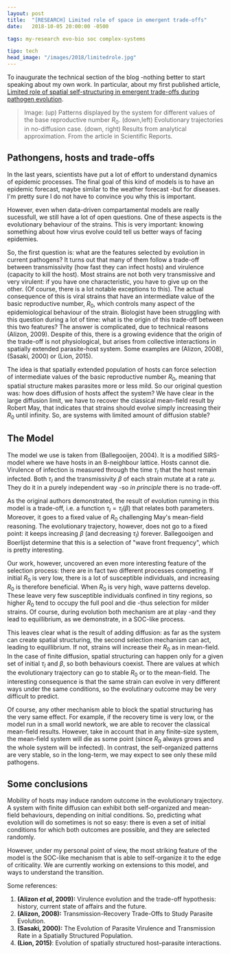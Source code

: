 ```yaml
---
layout: post
title:  "[RESEARCH] Limited role of space in emergent trade-offs"
date:   2018-10-05 20:00:00 -0500

tags: my-research evo-bio soc complex-systems

tipo: tech
head_image: "/images/2018/limitedrole.jpg"
---
```


To inaugurate the technical section of the blog -nothing better to start speaking about my own work. In particular, about my first published article, [Limited role of spatial self-structuring in emergent trade-offs during pathogen evolution](https://doi.org/10.1038/s41598-018-30945-1). 

> Image: (up) Patterns displayed by the system for different values of the base reproductive number $R_0$. (down,left) Evolutionary trajectories in no-diffusion case. (down, right) Results from analytical approximation. From the article in Scientific Reports.

## Pathongens, hosts and trade-offs

In the last years, scientists have put a lot of effort to understand dynamics of epidemic processes. The final goal of this kind of models is to have an epidemic forecast, maybe similar to the weather forecast -but for diseases. I'm pretty sure I do not have to convince you why this is important. 

However, even when data-driven compartamental models are really sucessfull, we still have a lot of open questions. One of these aspects is the evolutionary behaviour of the strains. This is very important: knowing something about how virus evolve could tell us better ways of facing epidemies.

So, the first question is: what are the features selected by evolution in current pathogens? It turns out that many of them follow a trade-off between transmissivity (how fast they can infect hosts) and virulence (capacity to kill the host). Most strains are not both very transmissive and very virulent: if you have one characteristic, you have to give up on the other. (Of course, there is a lot notable exceptions to this). The actual consequence of this is viral strains that have an intermediate value of the basic reproductive number, $R_0$, which controls many aspect of the epidemiological behaviour of the strain.
Biologist have been struggling with this question during a lot of time: what is the origin of this trade-off between this two features? The answer is complicated, due to technical reasons (Alizon, 2009). Despite of this, there is a growing evidence that the origin of the trade-off is not physiological, but arises from collective interactions in spatially extended parasite-host system. Some examples are (Alizon, 2008), (Sasaki, 2000) or (Lion, 2015).

The idea is that spatially extended population of hosts can force selection of intermediate values of the basic reproductive number $R_0$, meaning that spatial structure makes parasites more or less mild. So our original question was: how does diffusion of hosts affect the system? We have clear in the large diffusion limit, we have to recover the classical mean-field result by Robert May, that indicates that strains should evolve simply increasing their $R_0$ until infinity. So, are systems with limited amount of diffusion stable?

## The Model

The model we use is taken from (Ballegooijen, 2004). It is a modified SIRS-model where we have hosts in an 8-neighbour lattice. Hosts cannot die. Virulence of infection is measured through the time $\tau_I$ that the host remain infected. Both $\tau_I$ and the transmissivity $\beta$ of each strain mutate at a rate $\mu$. They do it in a purely independent way -so _in principle_ there is no trade-off.

As the original authors demonstrated, the result of evolution running in this model is a trade-off, i.e. a function $\tau_I=\tau_I(\beta)$ that relates both parameters. Moreover, it goes to a fixed value of $R_0$ challenging May's mean-field reasoning. The evolutionary trajectory, however, does not go to a fixed point: it keeps increasing $\beta$ (and decreasing $\tau_I$) forever. Ballegooigen and Boerlijst determine that this is a selection of "wave front frequency", which is pretty interesting.

Our work, however, uncovered an even more interesting feature of the selection process: there are in fact two different processes competing. If initial $R_0$ is very low, there is a lot of susceptible individuals, and increasing $R_0$ is therefore beneficial. When $R_0$ is very high, wave patterns develop. These leave very few susceptible individuals confined in tiny regions, so higher $R_0$ tend to occupy the full pool and die -thus selection for milder strains. Of course, during evolution both mechanism are at play -and they lead to equillibrium, as we demonstrate, in a SOC-like process.

This leaves clear what is the result of adding diffusion: as far as the system can create spatial structuring, the second selection mechanism can act, leading to equillibrium. If not, strains will increase their $R_0$ as in mean-field. In the case of finite diffusion, spatial structuring can happen only for a given set of initial $\tau_I$ and $\beta$, so both behaviours coexist. There are values at which the evolutionary trajectory can go to stable $R_0$ or to the mean-field. The interesting consequence is that the same strain can evolve in very different ways under the same conditions, so the evolutinary outcome may be very difficult to predict.

Of course, any other mechanism able to block the spatial structuring has the very same effect. For example, if the recovery time is very low, or the model run in a small world newtork, we are able to recover the classical mean-field results. However, take in account that in any finite-size system, the mean-field system will die as some point (since $R_0$ always grows and the whole system will be infected). In contrast, the self-organized patterns are very stable, so in the long-term, we may expect to see only these mild pathogens. 

## Some conclusions

Mobility of hosts may induce random outcome in the evolutionary trajectory. A system with finite diffusion can exhibit both self-organized and mean-field behaviours, depending on initial conditions. So, predicting what evolution will do sometimes is not so easy: there is even a set of initial conditions for which both outcomes are possible, and they are selected randomly. 

However, under my personal point of view, the most striking feature of the model is the SOC-like mechanism that is able to self-organize it to the edge of criticality. We are currently working on extensions to this model, and ways to understand the transition.




Some references:
1. **(Alizon _et al_, 2009):** Virulence evolution and the trade-off hypothesis: history, current state of affairs and the future.
2. **(Alizon, 2008):** Transmission-Recovery Trade-Offs to Study Parasite Evolution.
3. **(Sasaki, 2000):** The Evolution of Parasite Virulence and Transmission Rate in a Spatially Structured Population.
4. **(Lion, 2015)**: Evolution of spatially structured host–parasite interactions.

